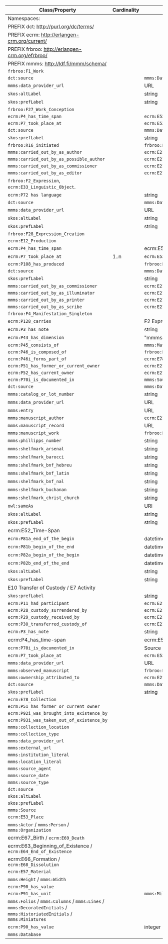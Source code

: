 | Class/Property                                                                                                            | Cardinality | Range                               |
|---------------------------------------------------------------------------------------------------------------------------|-------------|-----------------------------------  |
| Namespaces:                                                                                                               |             |                                     |
| PREFIX dct: <http://purl.org/dc/terms/>                                                                                   |             |                                     |
| PREFIX ecrm: <http://erlangen-crm.org/current/>                                                                           |             |                                     |
| PREFIX frbroo: <http://erlangen-crm.org/efrbroo/>                                                                         |             |                                     |
| PREFIX mmms: <http://ldf.fi/mmm/schema/>                                                                                  |             |                                     |
| `frbroo:F1_Work`                                                                                                          |             |                                     |
| `dct:source`                                                                                                              |             | `mmms:Database`                     |
| `mmms:data_provider_url`                                                                                                  |             | URL                                 |
| `skos:altLabel`                                                                                                           |             | string                              |
| `skos:prefLabel`                                                                                                          |             | string                              |
| `frbroo:F27_Work_Conception`                                                                                              |             |                                     |
| `ecrm:P4_has_time_span`                                                                                                   |             | `ecrm:E52_Time-Span`                |
| `ecrm:P7_took_place_at`                                                                                                   |             | `ecrm:E53_Place`                    |
| `dct:source`                                                                                                              |             | `mmms:Database`                     |
| `skos:prefLabel`                                                                                                          |             | string                              |
| `frbroo:R16_initiated`                                                                                                    |             | `frbroo:F1_Work`                    |
| `mmms:carried_out_by_as_author`                                                                                           |             | `ecrm:E21_Person`                   |
| `mmms:carried_out_by_as_possible_author`                                                                                  |             | `ecrm:E21_Person`                   |
| `mmms:carried_out_by_as_commissioner`                                                                                     |             | `ecrm:E21_Person`                   |
| `mmms:carried_out_by_as_editor`                                                                                           |             | `ecrm:E21_Person`                   |
| `frbroo:F2_Expression`, `ecrm:E33_Linguistic_Object`.                                                                     |             |                                     |
| `ecrm:P72 has language`                                                                                                   |             | string                              |
| `dct:source`                                                                                                              |             | `mmms:Database`                     |
| `mmms:data_provider_url`                                                                                                  |             | URL                                 |
| `skos:altLabel`                                                                                                           |             | string                              |
| `skos:prefLabel`                                                                                                          |             | string                              |
| `frbroo:F28_Expression_Creation`                                                                                          |             |                                     |
| `ecrm:E12_Production`                                                                                                     |             |                                     |
| `ecrm:P4_has_time_span`                                                                                                   |             | ecrm:E52_Time-Span                  |
| `ecrm:P7_took_place_at`                                                                                                   | 1..n        | `ecrm:E53_Place`                    |
| `ecrm:P108_has_produced`                                                                                                  |             | `frbroo:F4_Manifestation_Singleton` |
| `dct:source`                                                                                                              |             | `mmms:Database`                     |
| `skos:prefLabel`                                                                                                          |             | string                              |
| `mmms:carried_out_by_as_commissioner`                                                                                     |             | `ecrm:E21_Person`                   |
| `mmms:carried_out_by_as_illuminator`                                                                                      |             | `ecrm:E21_Person`                   |
| `mmms:carried_out_by_as_printer`                                                                                          |             | `ecrm:E21_Person`                   |
| `mmms:carried_out_by_as_scribe`                                                                                           |             | `ecrm:E21_Person`                   |
| `frbroo:F4_Manifestation_Singleton`                                                                                       |             |                                     |
| `ecrm:P128_carries`                                                                                                       |             | F2 Expression                       |
| `ecrm:P3_has_note`                                                                                                        |             | string                              |
| `ecrm:P43_has_dimension`                                                                                                  |             | "mmms:Width, ..."                   |
| `ecrm:P45_consists_of`                                                                                                    |             | `mmms:Material`                     |
| `ecrm:P46_is_composed_of`                                                                                                 |             | `frbroo:F4_Manifestation_Singleton` |
| `ecrm:P46i_forms_part_of`                                                                                                 |             | `ecrm:E78_Collection`               |
| `ecrm:P51_has_former_or_current_owner`                                                                                    |             | `ecrm:E21_Person`                   |
| `ecrm:P52_has_current_owner`                                                                                              |             | `ecrm:E21_Person`                   |
| `ecrm:P70i_is_documented_in`                                                                                              |             | `mmms:Source`                       |
| `dct:source`                                                                                                              |             | `mmms:Database`                     |
| `mmms:catalog_or_lot_number`                                                                                              |             | string                              |
| `mmms:data_provider_url`                                                                                                  |             | URL                                 |
| `mmms:entry`                                                                                                              |             | URL                                 |
| `mmms:manuscript_author`                                                                                                  |             | `ecrm:E21_Person`                   |
| `mmms:manuscript_record`                                                                                                  |             | URL                                 |
| `mmms:manuscript_work`                                                                                                    |             | `frbroo:F1_Work`                    |
| `mmms:phillipps_number`                                                                                                   |             | string                              |
| `mmms:shelfmark_arsenal`                                                                                                  |             | string                              |
| `mmms:shelfmark_barocci`                                                                                                  |             | string                              |
| `mmms:shelfmark_bnf_hebreu`                                                                                               |             | string                              |
| `mmms:shelfmark_bnf_latin`                                                                                                |             | string                              |
| `mmms:shelfmark_bnf_nal`                                                                                                  |             | string                              |
| `mmms:shelfmark_buchanan`                                                                                                 |             | string                              |
| `mmms:shelfmark_christ_church`                                                                                            |             | string                              |
| `owl:sameAs`                                                                                                              |             | URI                                 |
| `skos:altLabel`                                                                                                           |             | string                              |
| `skos:prefLabel`                                                                                                          |             | string                              |
| ecrm:E52_Time-Span                                                                                                        |             |                                     |
| `ecrm:P81a_end_of_the_begin`                                                                                              |             | datetime                            |
| `ecrm:P81b_begin_of_the_end`                                                                                              |             | datetime                            |
| `ecrm:P82a_begin_of_the_begin`                                                                                            |             | datetime                            |
| `ecrm:P82b_end_of_the_end`                                                                                                |             | datetime                            |
| `skos:altLabel`                                                                                                           |             | string                              |
| `skos:prefLabel`                                                                                                          |             | string                              |
| E10 Transfer of Custody / E7 Activity                                                                                     |             |                                     |
| `skos:prefLabel`                                                                                                          |             | string                              |
| `ecrm:P11_had_participant`                                                                                                |             | `ecrm:E21_Person`                   |
| `ecrm:P28_custody_surrendered_by`                                                                                         |             | `ecrm:E21_Person`                   |
| `ecrm:P29_custody_received_by`                                                                                            |             | `ecrm:E21_Person`                   |
| `ecrm:P30_transferred_custody_of`                                                                                         |             | `ecrm:E21_Person`                   |
| `ecrm:P3_has_note`                                                                                                        |             | string                              |
| ecrm:P4_has_time-span                                                                                                     |             | ecrm:E52_Time-Span                  |
| `ecrm:P70i_is_documented_in`                                                                                              |             | Source                              |
| `ecrm:P7_took_place_at`                                                                                                   |             | `ecrm:E53_Place`                    |
| `mmms:data_provider_url`                                                                                                  |             | URL                                 |
| `mmms:observed_manuscript`                                                                                                |             | `frbroo:F4_Manifestation_Singleton` |
| `mmms:ownership_attributed_to`                                                                                            |             | `ecrm:E21_Person`                   |
| `dct:source`                                                                                                              |             | `mmms:Database`                     |
| `skos:prefLabel`                                                                                                          |             | string                              |
| `ecrm:E78_Collection`                                                                                                     |             |                                     |
| `ecrm:P51_has_former_or_current_owner`                                                                                    |             |                                     |
| `ecrm:P92i_was_brought_into_existence_by`                                                                                 |             |                                     |
| `ecrm:P93i_was_taken_out_of_existence_by`                                                                                 |             |                                     |
| `mmms:collection_location`                                                                                                |             |                                     |
| `mmms:collection_type`                                                                                                    |             |                                     |
| `mmms:data_provider_url`                                                                                                  |             |                                     |
| `mmms:external_url`                                                                                                       |             |                                     |
| `mmms:institution_literal`                                                                                                |             |                                     |
| `mmms:location_literal`                                                                                                   |             |                                     |
| `mmms:source_agent`                                                                                                       |             |                                     |
| `mmms:source_date`                                                                                                        |             |                                     |
| `mmms:source_type`                                                                                                        |             |                                     |
| `dct:source`                                                                                                              |             |                                     |
| `skos:altLabel`                                                                                                           |             |                                     |
| `skos:prefLabel`                                                                                                          |             |                                     |
| `mmms:Source`                                                                                                             |             |                                     |
| `ecrm:E53_Place`                                                                                                          |             |                                     |
| `mmms:Actor` / `mmms:Person` / `mmms:Organization`                                                                        |             |                                     |
| ecrm:E67_Birth / `ecrm:E69_Death`                                                                                         |             |                                     |
| ecrm:E63_Beginning_of_Existence / `ecrm:E64_End_of_Existence`                                                             |             |                                     |
| ecrm:E66_Formation / `ecrm:E68_Dissolution`                                                                               |             |                                     |
| `ecrm:E57_Material`                                                                                                       |             |                                     |
| `mmms:Height` / `mmms:Width`                                                                                              |             |                                     |
| `ecrm:P90_has_value`                                                                                                      |             |                                     |
| `ecrm:P91_has_unit`                                                                                                       |             | `mmms:Millimetre`                   |
| `mmms:Folios` / `mmms:Columns` / `mmms:Lines` / `mmms:DecoratedInitials` / `mmms:HistoriatedInitials` / `mmms:Miniatures` |             |                                     |
| `ecrm:P90_has_value`                                                                                                      |             | integer                             |
| `mmms:Database`                                                                                                           |             |                                     |


